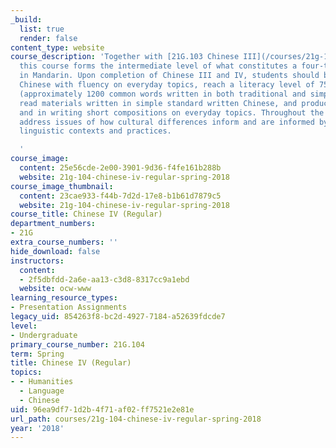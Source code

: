 ```yaml
---
_build:
  list: true
  render: false
content_type: website
course_description: 'Together with [21G.103 Chinese III](/courses/21g-103-chinese-iii-regular-fall-2018/),
  this course forms the intermediate level of what constitutes a four-term foundation
  in Mandarin. Upon completion of Chinese III and IV, students should be able to speak
  Chinese with fluency on everyday topics, reach a literacy level of 750 characters
  (approximately 1200 common words written in both traditional and simplified characters),
  read materials written in simple standard written Chinese, and produce both orally
  and in writing short compositions on everyday topics. Throughout the course we will
  address issues of how cultural differences inform and are informed by different
  linguistic contexts and practices.

  '
course_image:
  content: 25e56cde-2e00-3901-9d36-f4fe161b288b
  website: 21g-104-chinese-iv-regular-spring-2018
course_image_thumbnail:
  content: 23cae933-f44b-7d2d-17e8-b1b61d7879c5
  website: 21g-104-chinese-iv-regular-spring-2018
course_title: Chinese IV (Regular)
department_numbers:
- 21G
extra_course_numbers: ''
hide_download: false
instructors:
  content:
  - 2f5dbfdd-2a6e-aa13-c3d8-8317cc9a1ebd
  website: ocw-www
learning_resource_types:
- Presentation Assignments
legacy_uid: 854263f8-bc2d-4927-7184-a52639fdcde7
level:
- Undergraduate
primary_course_number: 21G.104
term: Spring
title: Chinese IV (Regular)
topics:
- - Humanities
  - Language
  - Chinese
uid: 96ea9df7-1d2b-4f71-af02-ff7521e2e81e
url_path: courses/21g-104-chinese-iv-regular-spring-2018
year: '2018'
---
```

